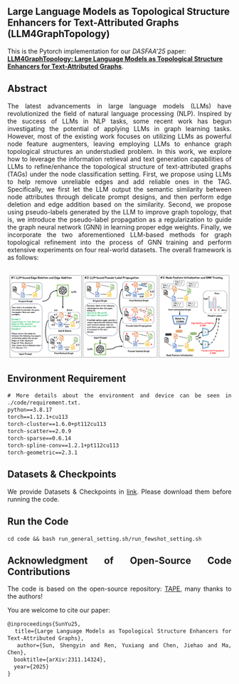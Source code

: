 ## Large Language Models as Topological Structure Enhancers for Text-Attributed Graphs (LLM4GraphTopology)

This is the Pytorch implementation for our *DASFAA'25* paper: [**LLM4GraphTopology: Large Language Models as Topological Structure Enhancers for Text-Attributed Graphs**](https://arxiv.org/abs/2311.14324). 

## Abstract
<div style="text-align: justify;">
The latest advancements in large language models (LLMs) have revolutionized the field of natural language processing (NLP). Inspired by the success of LLMs in NLP tasks, some recent work has begun investigating the potential of applying LLMs in graph learning tasks. However, most of the existing work focuses on utilizing LLMs as powerful node feature augmenters, leaving employing LLMs to enhance graph topological structures an understudied problem. In this work, we explore how to leverage the information retrieval and text generation capabilities of LLMs to refine/enhance the topological structure of text-attributed graphs (TAGs) under the node classification setting. First, we propose using LLMs to help remove unreliable edges and add reliable ones in the TAG. Specifically, we first let the LLM output the semantic similarity between node attributes through delicate prompt designs, and then perform edge deletion and edge addition based on the similarity. Second, we propose using pseudo-labels generated by the LLM to improve graph topology, that is, we introduce the pseudo-label propagation as a regularization to guide the graph neural network (GNN) in learning proper edge weights. Finally, we incorporate the two aforementioned LLM-based methods for graph topological refinement into the process of GNN training and perform extensive experiments on four real-world datasets. The overall framework is as follows:
<div> 
<br>

![Framework](fig/framework.png)


## Environment Requirement
    # More details about the environment and device can be seen in ./code/requirement.txt.
    python==3.8.17
    torch==1.12.1+cu113 
    torch-cluster==1.6.0+pt112cu113
    torch-scatter==2.0.9  
    torch-sparse==0.6.14  
    torch-spline-conv==1.2.1+pt112cu113
    torch-geometric==2.3.1

## Datasets & Checkpoints

We provide Datasets & Checkpoints in [link](). Please download them before running the code.

## Run the Code
    cd code && bash run_general_setting.sh/run_fewshot_setting.sh

## Acknowledgment of Open-Source Code Contributions  

  The code is based on the open-source repository: [TAPE](https://github.com/XiaoxinHe/TAPE), many thanks to the authors! 

You are welcome to cite our paper:
```
@inproceedings{SunYu25,
  title={Large Language Models as Topological Structure Enhancers for Text-Attributed Graphs},
  author={Sun, Shengyin and Ren, Yuxiang and Chen, Jiehao and Ma, Chen},
  booktitle={arXiv:2311.14324},
  year={2025}
}
